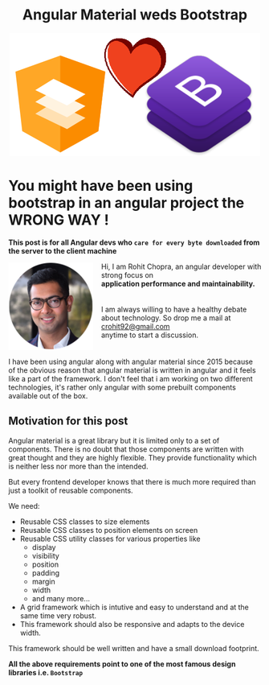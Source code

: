 <h1 align="center">Angular Material weds Bootstrap</h1>

<article align="center">
   <img src="./assets/angular-weds-bootstrap.png" alt="logo">
</article>

# You might have been using bootstrap in an angular project the WRONG WAY !
**This post is for all Angular devs who `care for every byte downloaded` from the server to the client machine**

<p style="display:flex;align-items:flex-start;">
   <img src="./assets/avatar.png"> 
   <span style="padding-left:16px; display:flex;flex-direction:column; justify-content:space-between;">Hi, I am Rohit Chopra, an angular developer with strong focus on <b>application performance and maintainability.</b>
   <br/>
   <br/>
   I am always willing to have a healthy debate about technology. So drop me a mail at <a href="mailto:crohit92@gmail.com">crohit92@gmail.com</a> anytime to start a discussion. 
   </span>
   
</p>


I have been using angular along with angular material since 2015 because of the obvious reason that angular material is written in angular and it feels like a part of the framework. I don't feel that i am working on two different technologies, it's rather only angular with some prebuilt components available out of the box.

## Motivation for this post

Angular material is a great library but it is limited only to a set of components. There is no doubt that those components are written with great thought and they are highly flexible. They provide functionality which is neither less nor more than the intended.

But every frontend developer knows that there is much more required than just a toolkit of reusable components. 

We need: 
- Reusable CSS classes to size elements
- Reusable CSS classes to position elements on screen
- Reusable CSS utility classes for various properties like
   - display
   - visibility
   - position
   - padding
   - margin
   - width
   - and many more...
- A grid framework which is intutive and easy to understand and at the same time very robust.
- This framework should also be responsive and adapts to the device width.

This framework should be well written and have a small download footprint.

**All the above requirements point to one of the most famous design libraries i.e. `Bootstrap`**  